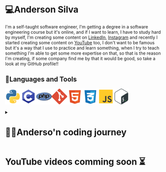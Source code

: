 # 💻Anderson Silva


I'm a self-taught software engineer, I'm getting a degree in a software engineering course but it's online, and if I want to learn, I have to study hard by myself, I'm creating some content on [LinkedIn](https://www.linkedin.com/in/anderson-silva-717179166/), [Instagram](https://www.instagram.com/anderson_josse/) and recently I started creating some content on [YouTube](https://www.youtube.com/channel/UCVT2PoI_I8i9HQjYfFFwTMA) too, I don't want to be famous but it's a way that I use to practice and learn something, when I try to teach something I'm able to get some more expertise on that, so that is the reason I'm creating, if some company find me by that it would be good, so take a look at my GitHub profile!! 

## 🧳Languages and Tools

<img src="/assets/python.svg" align="left" style="width:50px;"><img src="/assets/c.svg" align="left" style="width:50px;"><img src="/assets/php.svg" align="left" style="width:50px;"><img src="/assets/git.svg" align="left" style="width:50px;"><img src="/assets/html.svg" align="left" style="width:50px;"><img src="/assets/css.svg" align="left" style="width:50px;"><img src="/assets/js.svg" align="left" style="width:50px;"><img src="/assets/bash.svg" style="width:50px;">

<details>
    <summary><h1>👨‍💻Anderso'n coding journey</h1></summary>
    <p>Hi, I'm Anderson, here we have a little part of my journey on coding, my first time coding was on 2017, when I graduated from high school, I just started a course that had python as the main language, and it was my first language, very simple to learn and so powerfull, when I finished my course I stayed for a long time without coding anything, trying to get on diferent areas like stocks exchange, but I was always in contact with computers and when the stocks didn't work for me I started again studying about coding, learning diferent languages and being more interested on that subject, it's because with it I can resolve some real problems to other people, I think that it was the reason that I didn't fit in stocks exchange market, because I was just resolving my problems and what I want is to help people, so since November, 2022 I'm daily studying and getting more knowledge and I won't stop till I acheave my goas, I'm not a tative english speaker, sorry if a made some mistakes.</p>
</details>

# YouTube videos comming soon ⏳